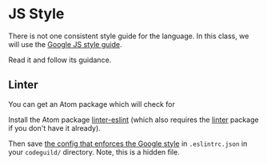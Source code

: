 # JS Style
There is not one consistent style guide for the language.
In this class, we will use the [Google JS style guide](https://google.github.io/styleguide/javascriptguide.xml).

Read it and follow its guidance.

## Linter
You can get an Atom package which will check for

Install the Atom package [linter-eslint](https://atom.io/packages/linter-eslint) (which also requires the [linter](https://atom.io/packages/linter) package if you don't have it already).

Then save [the config that enforces the Google style](../../.eslintrc.json) in `.eslintrc.json` in your `codeguild/` directory.
Note, this is a hidden file.
